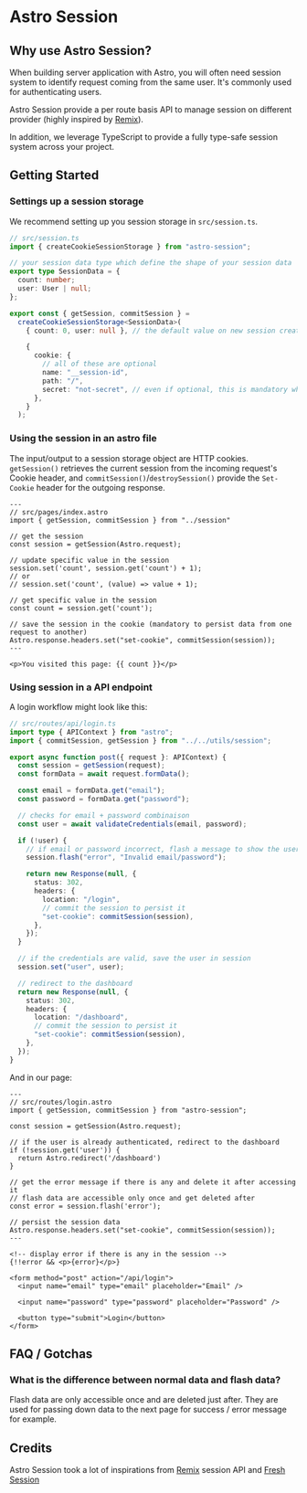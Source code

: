# Astro Session

## Why use Astro Session?

When building server application with Astro, you will often need session system to identify request coming from the same user. It's commonly used for authenticating users.

Astro Session provide a per route basis API to manage session on different provider (highly inspired by [Remix](https://remix.run/)).

In addition, we leverage TypeScript to provide a fully type-safe session system across your project.

## Getting Started

### Settings up a session storage

We recommend setting up you session storage in `src/session.ts`.

```ts
// src/session.ts
import { createCookieSessionStorage } from "astro-session";

// your session data type which define the shape of your session data
export type SessionData = {
  count: number;
  user: User | null;
};

export const { getSession, commitSession } =
  createCookieSessionStorage<SessionData>(
    { count: 0, user: null }, // the default value on new session created, this must match your SessionData

    {
      cookie: {
        // all of these are optional
        name: "__session-id",
        path: "/",
        secret: "not-secret", // even if optional, this is mandatory when passing your app in production
      },
    }
  );
```

### Using the session in an astro file

The input/output to a session storage object are HTTP cookies. `getSession()` retrieves the current session from the incoming request's Cookie header, and `commitSession()`/`destroySession()` provide the `Set-Cookie` header for the outgoing response.

```astro
---
// src/pages/index.astro
import { getSession, commitSession } from "../session"

// get the session
const session = getSession(Astro.request);

// update specific value in the session
session.set('count', session.get('count') + 1);
// or
// session.set('count', (value) => value + 1);

// get specific value in the session
const count = session.get('count');

// save the session in the cookie (mandatory to persist data from one request to another)
Astro.response.headers.set("set-cookie", commitSession(session));
---

<p>You visited this page: {{ count }}</p>
```

### Using session in a API endpoint

A login workflow might look like this:

```ts
// src/routes/api/login.ts
import type { APIContext } from "astro";
import { commitSession, getSession } from "../../utils/session";

export async function post({ request }: APIContext) {
  const session = getSession(request);
  const formData = await request.formData();

  const email = formData.get("email");
  const password = formData.get("password");

  // checks for email + password combinaison
  const user = await validateCredentials(email, password);

  if (!user) {
    // if email or password incorrect, flash a message to show the user what is the error
    session.flash("error", "Invalid email/password");

    return new Response(null, {
      status: 302,
      headers: {
        location: "/login",
        // commit the session to persist it
        "set-cookie": commitSession(session),
      },
    });
  }

  // if the credentials are valid, save the user in session
  session.set("user", user);

  // redirect to the dashboard
  return new Response(null, {
    status: 302,
    headers: {
      location: "/dashboard",
      // commit the session to persist it
      "set-cookie": commitSession(session),
    },
  });
}
```

And in our page:

```astro
---
// src/routes/login.astro
import { getSession, commitSession } from "astro-session";

const session = getSession(Astro.request);

// if the user is already authenticated, redirect to the dashboard
if (!session.get('user')) {
  return Astro.redirect('/dashboard')
}

// get the error message if there is any and delete it after accessing it
// flash data are accessible only once and get deleted after
const error = session.flash('error');

// persist the session data
Astro.response.headers.set("set-cookie", commitSession(session));
---

<!-- display error if there is any in the session -->
{!!error && <p>{error}</p>}

<form method="post" action="/api/login">
  <input name="email" type="email" placeholder="Email" />

  <input name="password" type="password" placeholder="Password" />

  <button type="submit">Login</button>
</form>
```

## FAQ / Gotchas

### What is the difference between normal data and flash data?

Flash data are only accessible once and are deleted just after. They are used for passing down data to the next page for success / error message for example.

## Credits

Astro Session took a lot of inspirations from [Remix](https://remix.run/) session API and [Fresh Session](https://github.com/xstevenyung/fresh-session)
